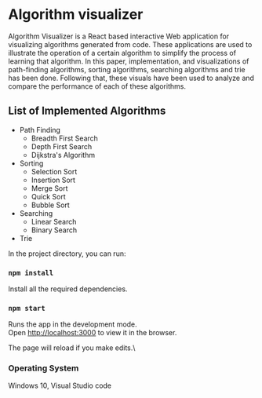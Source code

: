 # Algorithm visualizer

Algorithm Visualizer is a React based interactive Web application for visualizing algorithms generated from code. These applications are used to illustrate the operation of a certain algorithm to simplify the process of learning that algorithm. In this paper, implementation, and visualizations of path-finding algorithms, sorting algorithms, searching algorithms and trie has been done. Following that, these visuals have been used to analyze and compare the performance of each of these algorithms. 

## List of Implemented Algorithms
- Path Finding
  - Breadth First Search
  - Depth First Search
  - Dijkstra's Algorithm
- Sorting
  - Selection Sort
  - Insertion Sort
  - Merge Sort
  - Quick Sort
  - Bubble Sort
- Searching 
  - Linear Search
  - Binary Search
- Trie

In the project directory, you can run:

### `npm install`

Install all the required dependencies.

### `npm start`

Runs the app in the development mode.\
Open [http://localhost:3000](http://localhost:3000) to view it in the browser.

The page will reload if you make edits.\

### Operating System

Windows 10, Visual Studio code
